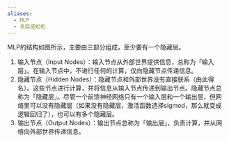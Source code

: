 ```yaml
---
aliases:
  - MLP
  - 多层感知机
---
```

MLP的结构如图所示，主要由三部分组成，至少要有一个隐藏层。
1. 输入节点（Input Nodes）：输入节点从外部世界提供信息，总称为「输入层」。在输入节点中，不进行任何的计算，仅向隐藏节点传递信息。
2. 隐藏节点（Hidden Nodes）：隐藏节点和外部世界没有直接联系（由此得名）。这些节点进行计算，并将信息从输入节点传递到输出节点。隐藏节点总称为「隐藏层」。尽管一个前馈神经网络只有一个输入层和一个输出层，但网络里可以没有隐藏层（如果没有隐藏层，激活函数选择sigmod，那么就变成逻辑回归了），也可以有多个隐藏层。
3. 输出节点（Output Nodes）：输出节点总称为「输出层」，负责计算，并从网络向外部世界传递信息。